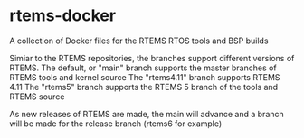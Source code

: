 # rtems-docker
A collection of Docker files for the RTEMS RTOS tools and BSP builds

Simiar to the RTEMS repositories, the branches support different versions of RTEMS.
The default, or "main" branch supports the master branches of RTEMS tools and kernel source
The "rtems4.11" branch supports RTEMS 4.11
The "rtems5" branch supports the RTEMS 5 branch of the tools and RTEMS source

As new releases of RTEMS are made, the main will advance and a branch will be made for the release branch (rtems6 for example)
